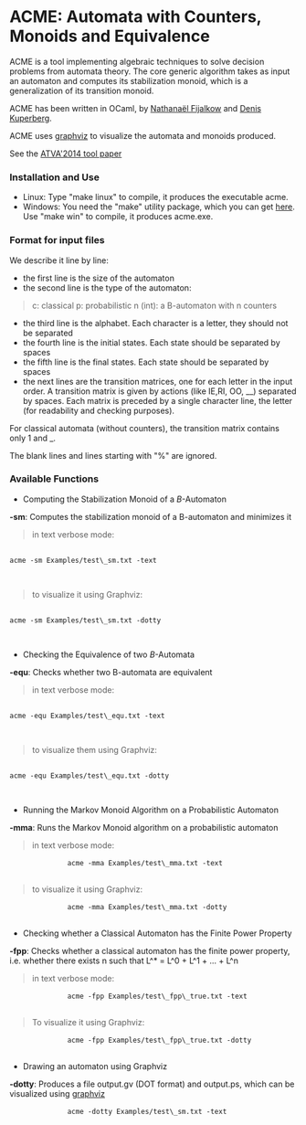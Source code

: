 # ACME: Automata with Counters, Monoids and Equivalence

ACME is a tool implementing algebraic techniques to solve decision problems from automata theory.
The core generic algorithm takes as input an automaton and computes its stabilization monoid,
which is a generalization of its transition monoid.

ACME has been written in OCaml, by [Nathana&euml;l Fijalkow](http://games-automata-play.com/)
and [Denis Kuperberg](https://perso.ens-lyon.fr/denis.kuperberg/).

ACME uses <a href=http://www.graphviz.org/>graphviz</a> to visualize the automata and monoids produced.

See the [ATVA'2014 tool paper](https://hal.archives-ouvertes.fr/hal-02101510)

### Installation and Use

* Linux: Type "make linux" to compile, it produces the executable acme.
* Windows: You need the "make" utility package, which you can get <a href=http://gnuwin32.sourceforge.net/packages/make.htm>here</a>. Use "make win" to compile, it produces acme.exe.

### Format for input files

We describe it line by line:
* the first line is the size of the automaton
* the second line is the type of the automaton:
 > c: classical
 > p: probabilistic
 > n (int): a B-automaton with n counters
* the third line is the alphabet. Each character is a letter, they should not be separated
* the fourth line is the initial states. Each state should be separated by spaces
* the fifth line is the final states. Each state should be separated by spaces
* the next lines are the transition matrices, one for each letter in the input order.
A transition matrix is given by actions (like IE,RI, OO, \_\_) separated by spaces.
Each matrix is preceded by a single character line, the letter (for readability and checking purposes).
 
For classical automata (without counters), the transition matrix contains only 1 and \_.

The blank lines and lines starting with "%" are ignored.

### Available Functions

* Computing the Stabilization Monoid of a $B$-Automaton

**-sm**: Computes the stabilization monoid of a B-automaton and minimizes it

 > in text verbose mode:
<div class="highlighter-rouge">
	<div class="highlight">
		<pre class="highlight">
			<code>
acme -sm Examples/test\_sm.txt -text
			</code>
		</pre>
	</div>
</div>

 > to visualize it using Graphviz:
<div class="highlighter-rouge">
	<div class="highlight">
		<pre class="highlight">
			<code>
acme -sm Examples/test\_sm.txt -dotty
			</code>
		</pre>
	</div>
</div>

* Checking the Equivalence of two $B$-Automata

**-equ**: Checks whether two B-automata are equivalent

 > in text verbose mode:
<div class="highlighter-rouge">
	<div class="highlight">
		<pre class="highlight">
			<code>
acme -equ Examples/test\_equ.txt -text
			</code>
		</pre>
	</div>
</div>

 > to visualize them using Graphviz:
<div class="highlighter-rouge">
	<div class="highlight">
		<pre class="highlight">
			<code>
acme -equ Examples/test\_equ.txt -dotty
			</code>
		</pre>
	</div>
</div>

* Running the Markov Monoid Algorithm on a Probabilistic Automaton

**-mma**: Runs the Markov Monoid algorithm on a probabilistic automaton

 > in text verbose mode:
<div class="highlighter-rouge">
	<div class="highlight">
		<pre class="highlight">
			<code>acme -mma Examples/test\_mma.txt -text</code>
		</pre>
	</div>
</div>

 > to visualize it using Graphviz:
<div class="highlighter-rouge">
	<div class="highlight">
		<pre class="highlight">
			<code>acme -mma Examples/test\_mma.txt -dotty</code>
		</pre>
	</div>
</div>


* Checking whether a Classical Automaton has the Finite Power Property

**-fpp**: Checks whether a classical automaton has the finite power property, i.e. whether there exists n such that L^* = L^0 + L^1 + ... + L^n

 > in text verbose mode:
<div class="highlighter-rouge">
	<div class="highlight">
		<pre class="highlight">
			<code>acme -fpp Examples/test\_fpp\_true.txt -text</code>
		</pre>
	</div>
</div>

 > To visualize it using Graphviz:
<div class="highlighter-rouge">
	<div class="highlight">
		<pre class="highlight">
			<code>acme -fpp Examples/test\_fpp\_true.txt -dotty</code>
		</pre>
	</div>
</div>

* Drawing an automaton using Graphviz

**-dotty**: Produces a file output.gv (DOT format) and output.ps, which can be visualized using <a href=http://www.graphviz.org/>graphviz</a>

<div class="highlighter-rouge">
	<div class="highlight">
		<pre class="highlight">
			<code>acme -dotty Examples/test\_sm.txt -text</code>
		</pre>
	</div>
</div>
